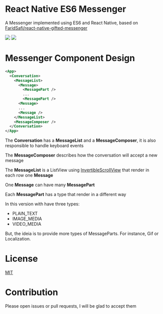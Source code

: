 # React Native ES6 Messenger

A Messenger implemented using ES6 and React Native, based on [FaridSafi/react-native-gifted-messenger](https://github.com/FaridSafi/react-native-gifted-messenger)

![](https://raw.githubusercontent.com/sibeliusseraphini/react-native-es6-messenger/master/screenshots/messenger-1.png)
![](https://raw.githubusercontent.com/sibeliusseraphini/react-native-es6-messenger/master/screenshots/messenger-2.png)

# Messenger Component Design

```xml
<App>
  <Conversation>
    <MessageList>
      <Message>
        <MessagePart />
        ...
        <MessagePart />
      <Message>
      ...
      <Message />
    </MessageList>
    <MessageComposer />
  </Conversation>
</App>
```

The **Conversation** has a **MessageList** and a **MessageComposer**, it is also responsible to handle keyboard events

The **MessageComposer** describes how the conversation will accept a new message

The **MessageList** is a ListView using [InvertibleScrollView](https://github.com/exponentjs/react-native-invertible-scroll-view) that render in each row one **Message**

One **Message** can have many **MessagePart**

Each **MessagePart** has a type that render in a different way

In this version with have three types:
- PLAIN_TEXT
- IMAGE_MEDIA
- VIDEO_MEDIA

But, the ideia is to provide more types of MessageParts. For instance, Gif or Localization.

# License

[MIT](LICENSE)

# Contribution

Please open issues or pull requests, I will be glad to accept them 
